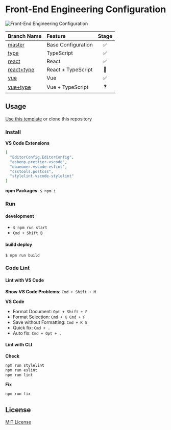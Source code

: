 # Front-End Engineering Configuration

![Front-End Engineering Configuration][feec]

| Branch Name                | Feature            |       Stage        |
| :------------------------- | :----------------- | :----------------: |
| [master][b-master]         | Base Configuration | :white_check_mark: |
| [type][b-type]             | TypeScript         | :white_check_mark: |
| [react][b-react]           | React              | :white_check_mark: |
| [react+type][b-react+type] | React + TypeScript |   :construction:   |
| [vue][b-vue]               | Vue                | :white_check_mark: |
| [vue+type][b-vue+type]     | Vue + TypeScript   |     :question:     |

## Usage

<a class="btn btn-sm btn-primary ml-2" href="https://github.com/zhilidali/Front-End-Config/generate">Use this template</a> or clone this repository

### Install

**VS Code Extensions**

```json
[
  "EditorConfig.EditorConfig",
  "esbenp.prettier-vscode",
  "dbaeumer.vscode-eslint",
  "csstools.postcss",
  "stylelint.vscode-stylelint"
]
```

**npm Packages**: `$ npm i`

### Run

#### development

- `$ npm run start`
- `Cmd + Shift B`

#### build deploy

`$ npm run build`

### Code Lint

#### Lint with VS Code

**Show VS Code Problems**: `Cmd + Shift + M`

**VS Code**

- Format Document: `Opt + Shift + F`
- Format Selection: `Cmd + K Cmd + F`
- Save without Formatting: `Cmd + K S`
- Quick fix: `Cmd + .`
- Auto fix: `Cmd + Opt + .`

#### Lint with CLI

**Check**

```sh
npm run stylelint
npm run eslint
npm run lint
```

**Fix**

```sh
npm run fix
```

## License

[MIT License](/LICENSE)

[feec]: https://repository-images.githubusercontent.com/253847428/3bfc4100-7930-11ea-8d90-fe63d4fb2054
[b-master]: https://github.com/zhilidali/Front-End-Config
[b-type]: https://github.com/zhilidali/Front-End-Config/tree/type
[b-react]: https://github.com/zhilidali/Front-End-Config/tree/react
[b-react+type]: https://github.com/zhilidali/Front-End-Config/tree/react+type
[b-vue]: https://github.com/zhilidali/Front-End-Config/tree/vue
[b-vue+type]: https://github.com/zhilidali/Front-End-Config/tree/vue+type
